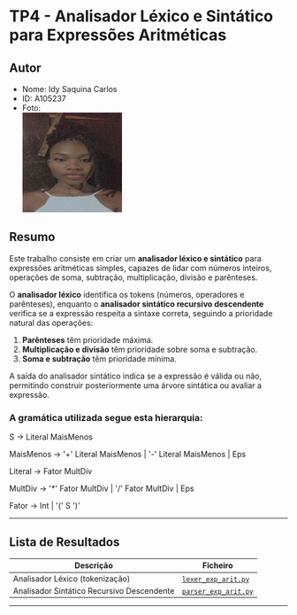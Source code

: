 # TP4 - Analisador Léxico e Sintático para Expressões Aritméticas

## Autor
- Nome: Idy Saquina Carlos  
- ID: A105237  
- Foto:  
  ![Minha Foto](minhafoto.jpg)  

## Resumo
Este trabalho consiste em criar um **analisador léxico e sintático** para expressões aritméticas simples, capazes de lidar com números inteiros, operações de soma, subtração, multiplicação, divisão e parênteses.  

O **analisador léxico** identifica os tokens (números, operadores e parênteses), enquanto o **analisador sintático recursivo descendente** verifica se a expressão respeita a sintaxe correta, seguindo a prioridade natural das operações:

1. **Parênteses** têm prioridade máxima.  
2. **Multiplicação e divisão** têm prioridade sobre soma e subtração.  
3. **Soma e subtração** têm prioridade mínima.  

A saída do analisador sintático indica se a expressão é válida ou não, permitindo construir posteriormente uma árvore sintática ou avaliar a expressão.

### A gramática utilizada segue esta hierarquia:
S         -> Literal MaisMenos

MaisMenos -> '+' Literal MaisMenos | '-' Literal MaisMenos | Eps

Literal   -> Fator MultDiv

MultDiv   -> '*' Fator MultDiv | '/' Fator MultDiv | Eps

Fator     -> Int | '(' S ')'

---

## Lista de Resultados
| Descrição                                   | Ficheiro                          |
| ------------------------------------------- | --------------------------------- |
| Analisador Léxico (tokenização)             | [`lexer_exp_arit.py`](./lexer_exp_arit.py) |
| Analisador Sintático Recursivo Descendente  | [`parser_exp_arit.py`](./parser_exp_arit.py) |

---


